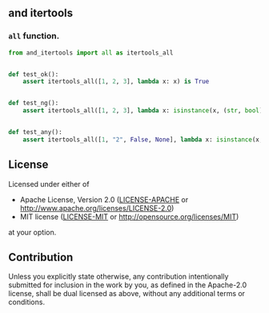 ## and itertools


### `all` function.


```python
from and_itertools import all as itertools_all


def test_ok():
    assert itertools_all([1, 2, 3], lambda x: x) is True


def test_ng():
    assert itertools_all([1, 2, 3], lambda x: isinstance(x, (str, bool))) is False


def test_any():
    assert itertools_all([1, "2", False, None], lambda x: isinstance(x, (str,))) is False
```


## License

Licensed under either of

 * Apache License, Version 2.0
   ([LICENSE-APACHE](LICENSE-APACHE) or http://www.apache.org/licenses/LICENSE-2.0)
 * MIT license
   ([LICENSE-MIT](LICENSE-MIT) or http://opensource.org/licenses/MIT)

at your option.

## Contribution

Unless you explicitly state otherwise, any contribution intentionally submitted
for inclusion in the work by you, as defined in the Apache-2.0 license, shall be
dual licensed as above, without any additional terms or conditions.
